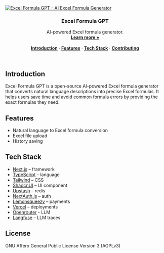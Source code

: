<a href="https://excelformulagpt.com">
  <img alt="Excel Formula GPT - AI Excel Formula Generator" src="https://github.com/user-attachments/assets/d159e2ab-231c-4d75-a645-e547e978381e">
</a>

<h3 align="center">Excel Formula GPT</h3>

<p align="center">
    AI-powered Excel formula generator.
    <br />
    <a href="https://excelformulagpt.com"><strong>Learn more »</strong></a>
    <br />
    <br />
    <a href="#introduction"><strong>Introduction</strong></a> ·
    <a href="#features"><strong>Features</strong></a> ·
    <a href="#tech-stack"><strong>Tech Stack</strong></a> ·
    <a href="#contributing"><strong>Contributing</strong></a>
</p>

<br/>

## Introduction

Excel Formula GPT is a open-source AI-powered Excel formula generator that converts natural language descriptions into precise Excel formulas. It helps users save time and avoid common formula errors by providing the exact formulas they need.

## Features

- Natural language to Excel formula conversion
- Excel file upload
- History saving

## Tech Stack

- [Next.js](https://nextjs.org/) – framework
- [TypeScript](https://www.typescriptlang.org/) – language
- [Tailwind](https://tailwindcss.com/) – CSS
- [ShadcnUI](https://ui.shadcn.com/) – UI component
- [Upstash](https://upstash.com/) – redis
- [NextAuth.js](https://next-auth.js.org/) – auth
- [Lemonsqueezy](https://www.lemonsqueezy.com/) – payments
- [Vercel](https://vercel.com/) – deployments
- [Openrouter](https://openrouter.ai/) - LLM
- [Langfuse](https://langfuse.com/) – LLM traces

## License

GNU Affero General Public License Version 3 (AGPLv3)
